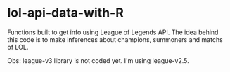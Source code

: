 # lol-api-data-with-R
Functions built to get info using League of Legends API. The idea behind this code is to make inferences about champions, summoners and matchs of LOL.

Obs: league-v3 library is not coded yet. I'm using league-v2.5. 
